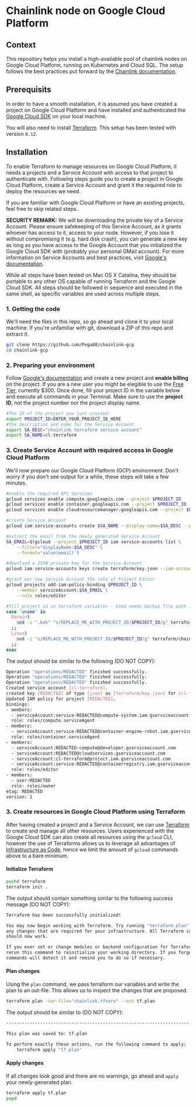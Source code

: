 # Chainlink node on Google Cloud Platform

## Context
This repository helps you install a high-available pool of chainlink nodes on Google Cloud Platform, running on Kubernetes and Cloud SQL. The setup follows the best practices put forward by the [Chainlink documentation](https://docs.chain.link/docs/best-security-practices).

## Prerequisits
In order to have a smooth installation, it is assumed you have created a project on Google Cloud Platform and have installed and authenticated the [Google Cloud SDK](https://cloud.google.com/sdk/install) on your local machine.

You will also need to install [Terraform](https://www.terraform.io/). This setup has been tested with version `0.12`.

## Installation
To enable Terraform to manage resources on Google Cloud Platform, it needs a projects and a Service Account with access to that project to authenticate with. Following steps guide you to create a project in Google Cloud Platform, create a Service Account and grant it the required role to deploy the resources we need.

If you are familiar with Google Cloud Platform or have an existing projects, feel free to skip related steps.

**SECURITY REMARK:** We will be downloading the private key of a Service Account. Please ensure safekeeping of this Service Account, as it grants whoever has access to it, access to your node. However, if you lose it without compromising it (e.g. hard disk crash), you can generate a new key as long as you have access to the Google Account that you initialized the Google Cloud SDK with (probably your personal GMail account). For more information on Service Accounts and best practices, visit [Google's documentation](https://cloud.google.com/iam/docs/understanding-service-accounts).

While all steps have been tested on Mac OS X Catalina, they should be portable to any other OS capable of running Terraform and the Google Cloud SDK. All steps should be followed in sequence and executed in the same shell, as specific variables are used across multiple steps.


### 1. Getting the code
We'll need the files in this repo, so go ahead and clone it to your local machine. If you're unfamiliar with git, download a ZIP of this repo and extract it.
```bash
git clone https://github.com/Pega88/chainlink-gcp
cd chainlink-gcp
```
### 2. Preparing your environment
Follow [Google's documentation](https://cloud.google.com/resource-manager/docs/creating-managing-projects) and create a new project and __enable billing__ on the project. If you are a new user you might be elegible to use the [Free Tier](https://cloud.google.com/free/), currently $300. Once done, fill your project ID in the variable below and execute all commands in your Terminal. Make sure to use the __project ID__, not the project number nor the project display name.

```bash
#The ID of the project you just created.
export PROJECT_ID=ENTER_YOUR_PROJECT_ID_HERE
#the description and name for the Service Account
export SA_DESC="chainlink terraform service account"
export SA_NAME=cl-terraform
```

### 3. Create Service Account with required access in Google Cloud Platform
We'll now prepare our Google Cloud Platform (GCP) environment. Don't worry if you don't see output for a while, these steps will take a few minutes.
```bash
#enable the required API Services
gcloud services enable compute.googleapis.com --project $PROJECT_ID
gcloud services enable container.googleapis.com --project $PROJECT_ID
gcloud services enable cloudresourcemanager.googleapis.com --project $PROJECT_ID

#create Service Account
gcloud iam service-accounts create $SA_NAME --display-name=$SA_DESC --project $PROJECT_ID

#extract the email from the newly generated Service Account
SA_EMAIL=$(gcloud --project $PROJECT_ID iam service-accounts list \
    --filter="displayName:$SA_DESC" \
    --format='value(email)')

#download a JSON private key for the Service Account
gcloud iam service-accounts keys create terraform/key.json --iam-account=$SA_EMAIL

#grant our new Service Account the role of Project Editor
gcloud projects add-iam-policy-binding $PROJECT_ID \
    --member serviceAccount:$SA_EMAIL \
    --role roles/editor

#fill project id in terraform variables - $sed needs backup file path in OS X.
case `uname` in
  Darwin)
    sed -i ".bak" "s/REPLACE_ME_WITH_PROJECT_ID/$PROJECT_ID/g" terraform/chainlink.tfvars
  ;;
  Linux)
    sed -i "s/REPLACE_ME_WITH_PROJECT_ID/$PROJECT_ID/g" terraform/chainlink.tfvars
  ;;
esac
```

The output should be similar to the following (DO NOT COPY):
```bash
Operation "operations/REDACTED" finished successfully.
Operation "operations/REDACTED" finished successfully.
Operation "operations/REDACTED" finished successfully.
Created service account [cl-terraform].
created key [REDACTED] of type [json] as [terraform/key.json] for [cl-terraform@REDACTED.iam.gserviceaccount.com]
Updated IAM policy for project [REDACTED].
bindings:
- members:
  - serviceAccount:service-REDACTED@compute-system.iam.gserviceaccount.com
  role: roles/compute.serviceAgent
- members:
  - serviceAccount:service-REDACTED@container-engine-robot.iam.gserviceaccount.com
  role: roles/container.serviceAgent
- members:
  - serviceAccount:REDACTED-compute@developer.gserviceaccount.com
  - serviceAccount:REDACTED@cloudservices.gserviceaccount.com
  - serviceAccount:cl-terraform@project.iam.gserviceaccount.com
  - serviceAccount:service-REDACTED@containerregistry.iam.gserviceaccount.com
  role: roles/editor
- members:
  - user:REDACTED
  role: roles/owner
etag: REDACTED
version: 1

```

### 3. Create resources in Google Cloud Platform using Terraform
After having created a project and a Service Account, we can use [Terraform](https://www.terraform.io/downloads.html) to create and manage all other resources. Users experienced with the Google Cloud SDK can also create all resources using the `gcloud` CLI, however the use of Terraforms allows us to leverage all advantages of [Infrastructure as Code](https://en.wikipedia.org/wiki/Infrastructure_as_code), hence we limit the amount of `gcloud` commands above to a bare minimum.

#### Initialize Terraform
```bash
pushd terraform
terraform init .
```
The output should contain something similar to the following success message (DO NOT COPY):
```bash
Terraform has been successfully initialized!

You may now begin working with Terraform. Try running "terraform plan" to see
any changes that are required for your infrastructure. All Terraform commands
should now work.

If you ever set or change modules or backend configuration for Terraform,
rerun this command to reinitialize your working directory. If you forget, other
commands will detect it and remind you to do so if necessary.

```
#### Plan changes
Using the `plan` command, we pass terraform our variables and write the plan to an out-file. This allows us to inspect the changes that are proposed.
```bash
terraform plan -var-file="chainlink.tfvars" --out tf.plan
```
The output should be similar to (DO NOT COPY):
```bash
------------------------------------------------------------------------

This plan was saved to: tf.plan

To perform exactly these actions, run the following command to apply:
    terraform apply "tf.plan"
```
#### Apply changes
If all changes look good and there are no warnings, go ahead and `apply` your newly-generated plan.

```bash
terraform apply tf.plan
popd
```
